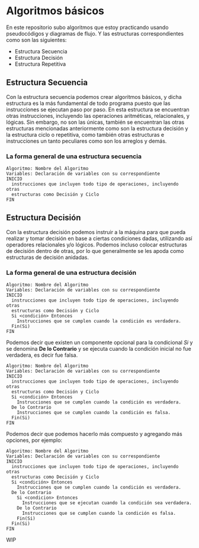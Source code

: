 # Algoritmos básicos

En este repositorio subo algoritmos que estoy practicando usando pseudocódigos y diagramas de flujo. Y las estructuras correspondientes como son las siguientes:
- Estructura Secuencia
- Estructura Decisión
- Estructura Repetitiva

## Estructura Secuencia

Con la estructura secuencia podemos crear algoritmos básicos, y dicha estructura es la más fundamental de todo programa puesto que las instrucciones se ejecutan paso por paso. En esta estructura se encuentran otras instrucciones, incluyendo las operaciones aritméticas, relacionales, y lógicas. Sin embargo, no son las únicas, también se encuentran las otras estructuras mencionadas anteriormente como son la estructura decisión y la estructura ciclo o repetitiva, como también otras estructuras e instrucciones un tanto peculiares como son los arreglos y demás.

### La forma general de una estructura secuencia

```
Algoritmo: Nombre del Algoritmo
Variables: Declaración de variables con su correspondiente
INICIO
  instrucciones que incluyen todo tipo de operaciones, incluyendo otras
  estructuras como Decisión y Ciclo
FIN
```

## Estructura Decisión

Con la estructura decisión podemos instruir a la máquina para que pueda realizar y tomar decisión en base a ciertas condiciones dadas, utilizando así operadores relacionales y/o lógicos. Podemos incluso colocar estructuras de decisión dentro de otras, por lo que generalmente se les apoda como estructuras de decisión anidadas.

### La forma general de una estructura decisión

```
Algoritmo: Nombre del Algoritmo
Variables: Declaración de variables con su correspondiente
INICIO
  instrucciones que incluyen todo tipo de operaciones, incluyendo otras
  estructuras como Decisión y Ciclo
  Si <condición> Entonces
    Instrucciones que se cumplen cuando la condición es verdadera.
  Fin(Si)
FIN
```
Podemos decir que existen un componente opcional para la condicional _Si_ y se denomina **De lo Contrario** y se ejecuta cuando la condición inicial no fue verdadera, es decir fue falsa.

```
Algoritmo: Nombre del Algoritmo
Variables: Declaración de variables con su correspondiente
INICIO
  instrucciones que incluyen todo tipo de operaciones, incluyendo otras
  estructuras como Decisión y Ciclo
  Si <condición> Entonces
    Instrucciones que se cumplen cuando la condición es verdadera.
  De lo Contrario
    Instrucciones que se cumplen cuando la condición es falsa.
  Fin(Si)
FIN
```
Podemos decir que podemos hacerlo más compuesto y agregando más opciones, por ejemplo:

```
Algoritmo: Nombre del Algoritmo
Variables: Declaración de variables con su correspondiente
INICIO
  instrucciones que incluyen todo tipo de operaciones, incluyendo otras
  estructuras como Decisión y Ciclo
  Si <condición> Entonces
    Instrucciones que se cumplen cuando la condición es verdadera.
  De lo Contrario
    Si <condicion> Entonces
      Instrucciones que se ejecutan cuando la condición sea verdadera.
    De lo Contrario
      Instrucciones que se cumplen cuando la condición es falsa.
    Fin(Si)
  Fin(Si)
FIN
```
WIP
